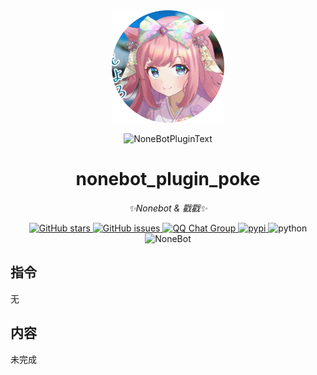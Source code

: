 <div align="center">
  <img src="https://raw.githubusercontent.com/Agnes4m/nonebot_plugin_l4d2_server/main/image/logo.png" width="180" height="180"  alt="AgnesDigitalLogo">
  <br>
  <p><img src="https://s2.loli.net/2022/06/16/xsVUGRrkbn1ljTD.png" width="240" alt="NoneBotPluginText"></p>
</div>

<div align="center">

# nonebot_plugin_poke

_✨Nonebot & 戳戳✨_

<a href="https://github.com/Agnes4m/nonebot_plugin_poke/stargazers">
        <img alt="GitHub stars" src="https://img.shields.io/github/stars/Agnes4m/nonebot_plugin_poke" alt="stars">
</a>
<a href="https://github.com/Agnes4m/nonebot_plugin_poke/issues">
        <img alt="GitHub issues" src="https://img.shields.io/github/issues/Agnes4m/nonebot_plugin_poke" alt="issues">
</a>
<a href="https://jq.qq.com/?_wv=1027&k=HdjoCcAe">
        <img src="https://img.shields.io/badge/QQ%E7%BE%A4-399365126-orange?style=flat-square" alt="QQ Chat Group">
</a>
<a href="https://pypi.python.org/pypi/nonebot_plugin_poke">
        <img src="https://img.shields.io/pypi/v/nonebot_plugin_poke.svg" alt="pypi">
</a>
    <img src="https://img.shields.io/badge/python-3.9+-blue.svg" alt="python">
    <img src="https://img.shields.io/badge/nonebot-2.0.0-red.svg" alt="NoneBot">

</div>

## 指令

无

## 内容

未完成